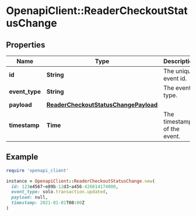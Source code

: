 # OpenapiClient::ReaderCheckoutStatusChange

## Properties

| Name | Type | Description | Notes |
| ---- | ---- | ----------- | ----- |
| **id** | **String** | The unique event id. |  |
| **event_type** | **String** | The event type. |  |
| **payload** | [**ReaderCheckoutStatusChangePayload**](ReaderCheckoutStatusChangePayload.md) |  |  |
| **timestamp** | **Time** | The timestamp of the event. |  |

## Example

```ruby
require 'openapi_client'

instance = OpenapiClient::ReaderCheckoutStatusChange.new(
  id: 123e4567-e89b-12d3-a456-426614174000,
  event_type: solo.transaction.updated,
  payload: null,
  timestamp: 2021-01-01T00:00Z
)
```

